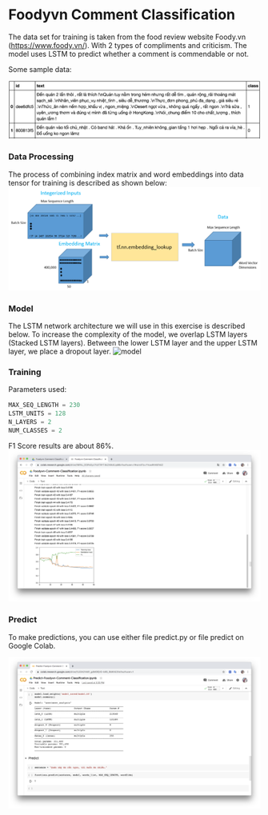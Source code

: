 # Foodyvn Comment Classification

The data set for training is taken from the food review website Foody.vn (https://www.foody.vn/). With 2 types of compliments and criticism. The model uses LSTM to predict whether a comment is commendable or not.

Some sample data:

![Sample data](Images/Sample-data.png)

### Data Processing
The process of combining index matrix and word embeddings into data tensor for training is described as shown below:
![data](Images/data-processing.png)

### Model 

The LSTM network architecture we will use in this exercise is described below. To increase the complexity of the model, we overlap LSTM layers (Stacked LSTM layers). Between the lower LSTM layer and the upper LSTM layer, we place a dropout layer.
![model](Imgaes/model.png)

### Training

Parameters used:
```python
MAX_SEQ_LENGTH = 230
LSTM_UNITS = 128
N_LAYERS = 2
NUM_CLASSES = 2
```
F1 Score results are about 86%.
![training](Images/training.png)

### Predict

To make predictions, you can use either file predict.py or file predict on Google Colab.

![predict](Images/predict.png)
